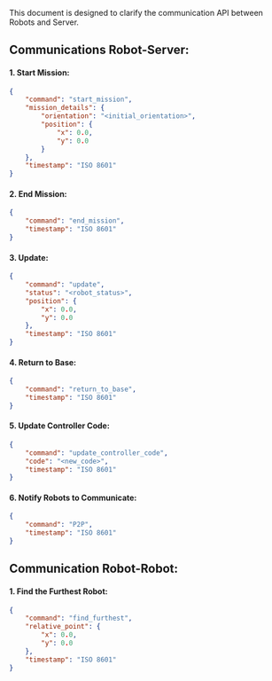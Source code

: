 This document is designed to clarify the communication API between Robots and Server.

## Communications Robot-Server:

#### 1. Start Mission:
```json
{
    "command": "start_mission",
    "mission_details": {
        "orientation": "<initial_orientation>",
        "position": {
            "x": 0.0,
            "y": 0.0
        }
    },
    "timestamp": "ISO 8601"
}
```

#### 2. End Mission:
```json
{
    "command": "end_mission",
    "timestamp": "ISO 8601"
}
```

#### 3. Update:
```json
{
    "command": "update",
    "status": "<robot_status>",
    "position": {
        "x": 0.0,
        "y": 0.0
    },
    "timestamp": "ISO 8601"
}
```

#### 4. Return to Base:
```json
{
    "command": "return_to_base",
    "timestamp": "ISO 8601"
}
```

#### 5. Update Controller Code:
```json
{
    "command": "update_controller_code",
    "code": "<new_code>",
    "timestamp": "ISO 8601"
}
```

#### 6. Notify Robots to Communicate:
```json
{
    "command": "P2P",
    "timestamp": "ISO 8601"
}
```

## Communication Robot-Robot:

#### 1. Find the Furthest Robot:
```json
{
    "command": "find_furthest",
    "relative_point": {
        "x": 0.0,
        "y": 0.0
    },
    "timestamp": "ISO 8601"
}
```
